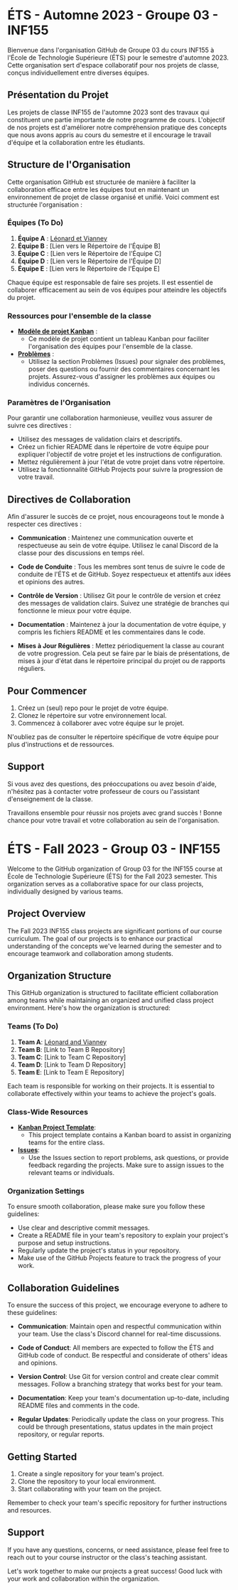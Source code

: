 # ÉTS - Automne 2023 - Groupe 03 - INF155

Bienvenue dans l'organisation GitHub de Groupe 03 du cours INF155 à l'École de Technologie Supérieure (ÉTS) pour le semestre d'automne 2023. Cette organisation sert d'espace collaboratif pour nos projets de classe, conçus individuellement entre diverses équipes.

## Présentation du Projet

Les projets de classe INF155 de l'automne 2023 sont des travaux qui constituent une partie importante de notre programme de cours. L'objectif de nos projets est d'améliorer notre compréhension pratique des concepts que nous avons appris au cours du semestre et il encourage le travail d'équipe et la collaboration entre les étudiants.

## Structure de l'Organisation

Cette organisation GitHub est structurée de manière à faciliter la collaboration efficace entre les équipes tout en maintenant un environnement de projet de classe organisé et unifié. Voici comment est structurée l'organisation :

### Équipes (To Do)

1. **Équipe A** : [Léonard et Vianney](https://github.com/orgs/ETS-Fall-2023-GR03-INF155/teams/equipe-a)
2. **Équipe B** : [Lien vers le Répertoire de l'Équipe B]
3. **Équipe C** : [Lien vers le Répertoire de l'Équipe C]
4. **Équipe D** : [Lien vers le Répertoire de l'Équipe D]
5. **Équipe E** : [Lien vers le Répertoire de l'Équipe E]

Chaque équipe est responsable de faire ses projets. Il est essentiel de collaborer efficacement au sein de vos équipes pour atteindre les objectifs du projet.

### Ressources pour l'ensemble de la classe

- **[Modèle de projet Kanban](https://github.com/orgs/ETS-Fall-2023-GR03-INF155/projects/7)** :
  - Ce modèle de projet contient un tableau Kanban pour faciliter l'organisation des équipes pour l'ensemble de la classe.
- **[Problèmes](https://github.com/ETS-Fall-2023-GR03-INF155/.github/issues)** :
  - Utilisez la section Problèmes (Issues) pour signaler des problèmes, poser des questions ou fournir des commentaires concernant les projets. Assurez-vous d'assigner les problèmes aux équipes ou individus concernés.

### Paramètres de l'Organisation

Pour garantir une collaboration harmonieuse, veuillez vous assurer de suivre ces directives :

- Utilisez des messages de validation clairs et descriptifs.
- Créez un fichier README dans le répertoire de votre équipe pour expliquer l'objectif de votre projet et les instructions de configuration.
- Mettez régulièrement à jour l'état de votre projet dans votre répertoire.
- Utilisez la fonctionnalité GitHub Projects pour suivre la progression de votre travail.

## Directives de Collaboration

Afin d'assurer le succès de ce projet, nous encourageons tout le monde à respecter ces directives :

- **Communication** : Maintenez une communication ouverte et respectueuse au sein de votre équipe. Utilisez le canal Discord de la classe pour des discussions en temps réel.

- **Code de Conduite** : Tous les membres sont tenus de suivre le code de conduite de l'ÉTS et de GitHub. Soyez respectueux et attentifs aux idées et opinions des autres.

- **Contrôle de Version** : Utilisez Git pour le contrôle de version et créez des messages de validation clairs. Suivez une stratégie de branches qui fonctionne le mieux pour votre équipe.

- **Documentation** : Maintenez à jour la documentation de votre équipe, y compris les fichiers README et les commentaires dans le code.

- **Mises à Jour Régulières** : Mettez périodiquement la classe au courant de votre progression. Cela peut se faire par le biais de présentations, de mises à jour d'état dans le répertoire principal du projet ou de rapports réguliers.

## Pour Commencer

1. Créez un (seul) repo pour le projet de votre équipe.
2. Clonez le répertoire sur votre environnement local.
3. Commencez à collaborer avec votre équipe sur le projet.

N'oubliez pas de consulter le répertoire spécifique de votre équipe pour plus d'instructions et de ressources.

## Support

Si vous avez des questions, des préoccupations ou avez besoin d'aide, n'hésitez pas à contacter votre professeur de cours ou l'assistant d'enseignement de la classe.

Travaillons ensemble pour réussir nos projets avec grand succès ! Bonne chance pour votre travail et votre collaboration au sein de l'organisation.

# ÉTS - Fall 2023 - Group 03 - INF155

Welcome to the GitHub organization of Group 03 for the INF155 course at École de Technologie Supérieure (ÉTS) for the Fall 2023 semester. This organization serves as a collaborative space for our class projects, individually designed by various teams.

## Project Overview

The Fall 2023 INF155 class projects are significant portions of our course curriculum. The goal of our projects is to enhance our practical understanding of the concepts we've learned during the semester and to encourage teamwork and collaboration among students.

## Organization Structure

This GitHub organization is structured to facilitate efficient collaboration among teams while maintaining an organized and unified class project environment. Here's how the organization is structured:

### Teams (To Do)

1. **Team A**: [Léonard and Vianney](https://github.com/orgs/ETS-Fall-2023-GR03-INF155/teams/equipe-a)
2. **Team B**: [Link to Team B Repository]
3. **Team C**: [Link to Team C Repository]
4. **Team D**: [Link to Team D Repository]
5. **Team E**: [Link to Team E Repository]

Each team is responsible for working on their projects. It is essential to collaborate effectively within your teams to achieve the project's goals.

### Class-Wide Resources

- **[Kanban Project Template](https://github.com/orgs/ETS-Fall-2023-GR03-INF155/projects/7)**:
  - This project template contains a Kanban board to assist in organizing teams for the entire class.
- **[Issues](https://github.com/ETS-Fall-2023-GR03-INF155/.github/issues)**:
  - Use the Issues section to report problems, ask questions, or provide feedback regarding the projects. Make sure to assign issues to the relevant teams or individuals.

### Organization Settings

To ensure smooth collaboration, please make sure you follow these guidelines:

- Use clear and descriptive commit messages.
- Create a README file in your team's repository to explain your project's purpose and setup instructions.
- Regularly update the project's status in your repository.
- Make use of the GitHub Projects feature to track the progress of your work.

## Collaboration Guidelines

To ensure the success of this project, we encourage everyone to adhere to these guidelines:

- **Communication**: Maintain open and respectful communication within your team. Use the class's Discord channel for real-time discussions.

- **Code of Conduct**: All members are expected to follow the ÉTS and GitHub code of conduct. Be respectful and considerate of others' ideas and opinions.

- **Version Control**: Use Git for version control and create clear commit messages. Follow a branching strategy that works best for your team.

- **Documentation**: Keep your team's documentation up-to-date, including README files and comments in the code.

- **Regular Updates**: Periodically update the class on your progress. This could be through presentations, status updates in the main project repository, or regular reports.

## Getting Started

1. Create a single repository for your team's project.
2. Clone the repository to your local environment.
3. Start collaborating with your team on the project.

Remember to check your team's specific repository for further instructions and resources.

## Support

If you have any questions, concerns, or need assistance, please feel free to reach out to your course instructor or the class's teaching assistant.

Let's work together to make our projects a great success! Good luck with your work and collaboration within the organization.
